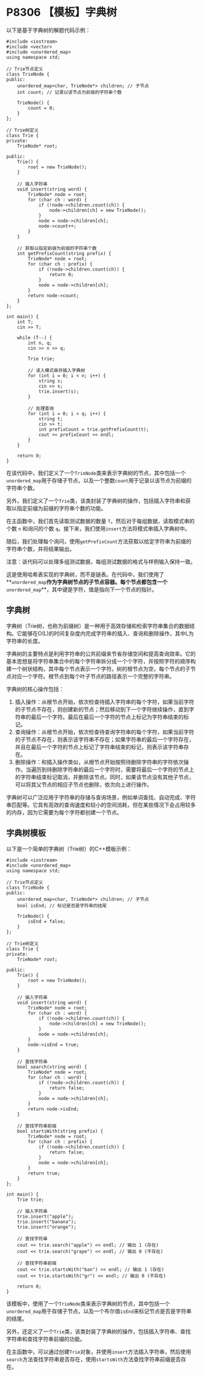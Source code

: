 # **P8306 【模板】字典树**

以下是基于字典树的解题代码示例：

```
#include <iostream>
#include <vector>
#include <unordered_map>
using namespace std;

// Trie节点定义
class TrieNode {
public:
    unordered_map<char, TrieNode*> children; // 子节点
    int count; // 记录以该节点为前缀的字符串个数

    TrieNode() {
        count = 0;
    }
};

// Trie树定义
class Trie {
private:
    TrieNode* root;

public:
    Trie() {
        root = new TrieNode();
    }

    // 插入字符串
    void insert(string word) {
        TrieNode* node = root;
        for (char ch : word) {
            if (!node->children.count(ch)) {
                node->children[ch] = new TrieNode();
            }
            node = node->children[ch];
            node->count++;
        }
    }

    // 获取以指定前缀为前缀的字符串个数
    int getPrefixCount(string prefix) {
        TrieNode* node = root;
        for (char ch : prefix) {
            if (!node->children.count(ch)) {
                return 0;
            }
            node = node->children[ch];
        }
        return node->count;
    }
};

int main() {
    int T;
    cin >> T;

    while (T--) {
        int n, q;
        cin >> n >> q;

        Trie trie;

        // 读入模式串并插入字典树
        for (int i = 0; i < n; i++) {
            string s;
            cin >> s;
            trie.insert(s);
        }

        // 处理查询
        for (int i = 0; i < q; i++) {
            string t;
            cin >> t;
            int prefixCount = trie.getPrefixCount(t);
            cout << prefixCount << endl;
        }
    }

    return 0;
}

```

在该代码中，我们定义了一个`TrieNode`类来表示字典树的节点，其中包括一个`unordered_map`用于存储子节点，以及一个整数`count`用于记录以该节点为前缀的字符串个数。

另外，我们定义了一个`Trie`类，该类封装了字典树的操作，包括插入字符串和获取以指定前缀为前缀的字符串个数的功能。

在主函数中，我们首先读取测试数据的数量 `T`，然后对于每组数据，读取模式串的个数 `n` 和询问的个数 `q`。接下来，我们使用`insert`方法将模式串插入字典树中。

随后，我们处理每个询问，使用`getPrefixCount`方法获取以给定字符串为前缀的字符串个数，并将结果输出。

注意：该代码可以处理多组测试数据，每组测试数据的格式与样例输入保持一致。

这是使用哈希表实现的字典树，而不是链表。在代码中，我们使用了**`unordered_map`**作为字典树节点的子节点容器。每个节点都包含一个**`unordered_map`**，其中键是字符，值是指向下一个节点的指针。

## 字典树

字典树（Trie树，也称为前缀树）是一种用于高效存储和检索字符串集合的数据结构。它能够在O(L)的时间复杂度内完成字符串的插入、查询和删除操作，其中L为字符串的长度。

字典树的主要特点是利用字符串的公共前缀来节省存储空间和提高查询效率。它的基本思想是将字符串集合中的每个字符串拆分成一个个字符，并按照字符的顺序构建一个树状结构，其中每个节点表示一个字符。树的根节点为空，每个节点的子节点对应一个字符。根节点到每个叶子节点的路径表示一个完整的字符串。

字典树的核心操作包括：

1. 插入操作：从根节点开始，依次检查待插入字符串的每个字符，如果当前字符的子节点不存在，则创建新的节点；然后移动到下一个字符继续操作，直到字符串的最后一个字符。最后在最后一个字符的节点上标记为字符串结束的标记。
2. 查询操作：从根节点开始，依次检查待查询字符串的每个字符，如果当前字符的子节点不存在，则表示该字符串不存在；如果字符串的最后一个字符存在，并且在最后一个字符的节点上标记了字符串结束的标记，则表示该字符串存在。
3. 删除操作：和插入操作类似，从根节点开始按照待删除字符串的字符依次操作。当遍历到待删除字符串的最后一个字符时，需要将最后一个字符的节点上的字符串结束标记取消，并删除该节点。同时，如果该节点没有其他子节点，可以将其父节点的相应子节点也删除，依次向上进行操作。

字典树可以广泛应用于字符串的存储与查询场景，例如单词查找、自动完成、字符串匹配等。它具有高效的查询速度和较小的空间消耗，但在某些情况下会占用较多的内存，因为它需要为每个字符都创建一个节点。

## 字典树模板

以下是一个简单的字典树（Trie树）的C++模板示例：

```
#include <iostream>
#include <unordered_map>
using namespace std;

// Trie节点定义
class TrieNode {
public:
    unordered_map<char, TrieNode*> children; // 子节点
    bool isEnd; // 标记是否是字符串的结尾

    TrieNode() {
        isEnd = false;
    }
};

// Trie树定义
class Trie {
private:
    TrieNode* root;

public:
    Trie() {
        root = new TrieNode();
    }

    // 插入字符串
    void insert(string word) {
        TrieNode* node = root;
        for (char ch : word) {
            if (!node->children.count(ch)) {
                node->children[ch] = new TrieNode();
            }
            node = node->children[ch];
        }
        node->isEnd = true;
    }

    // 查找字符串
    bool search(string word) {
        TrieNode* node = root;
        for (char ch : word) {
            if (!node->children.count(ch)) {
                return false;
            }
            node = node->children[ch];
        }
        return node->isEnd;
    }

    // 查找字符串前缀
    bool startsWith(string prefix) {
        TrieNode* node = root;
        for (char ch : prefix) {
            if (!node->children.count(ch)) {
                return false;
            }
            node = node->children[ch];
        }
        return true;
    }
};

int main() {
    Trie trie;

    // 插入字符串
    trie.insert("apple");
    trie.insert("banana");
    trie.insert("orange");

    // 查找字符串
    cout << trie.search("apple") << endl; // 输出 1 (存在)
    cout << trie.search("grape") << endl; // 输出 0 (不存在)

    // 查找字符串前缀
    cout << trie.startsWith("ban") << endl; // 输出 1 (存在)
    cout << trie.startsWith("gr") << endl; // 输出 0 (不存在)

    return 0;
}

```

该模板中，使用了一个`TrieNode`类来表示字典树的节点，其中包括一个`unordered_map`用于存储子节点，以及一个布尔值`isEnd`来标记节点是否是字符串的结尾。

另外，还定义了一个`Trie`类，该类封装了字典树的操作，包括插入字符串、查找字符串和查找字符串前缀的功能。

在主函数中，可以通过创建`Trie`对象，并使用`insert`方法插入字符串，然后使用`search`方法查找字符串是否存在，使用`startsWith`方法查找字符串前缀是否存在。